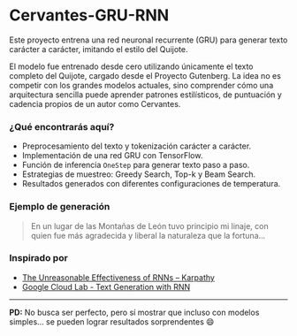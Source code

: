 # Cervantes-GRU-RNN

Este proyecto entrena una red neuronal recurrente (GRU) para generar texto carácter a carácter, imitando el estilo del Quijote.

El modelo fue entrenado desde cero utilizando únicamente el texto completo del Quijote, cargado desde el Proyecto Gutenberg. La idea no es competir con los grandes modelos actuales, sino comprender cómo una arquitectura sencilla puede aprender patrones estilísticos, de puntuación y cadencia propios de un autor como Cervantes.

### ¿Qué encontrarás aquí?

- Preprocesamiento del texto y tokenización carácter a carácter.
- Implementación de una red GRU con TensorFlow.
- Función de inferencia `OneStep` para generar texto paso a paso.
- Estrategias de muestreo: Greedy Search, Top-k y Beam Search.
- Resultados generados con diferentes configuraciones de temperatura.

### Ejemplo de generación

> En un lugar de las Montañas de León tuvo principio mi linaje, con quien fue más agradecida y liberal la naturaleza que la fortuna...

### Inspirado por

- [The Unreasonable Effectiveness of RNNs – Karpathy](https://karpathy.github.io/2015/05/21/rnn-effectiveness/)  
- [Google Cloud Lab - Text Generation with RNN](https://www.cloudskillsboost.google/course_templates/543)

---

**PD:** No busca ser perfecto, pero sí mostrar que incluso con modelos simples… se pueden lograr resultados sorprendentes 😄
